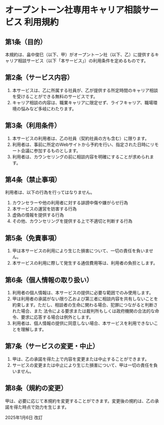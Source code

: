# オープントーン社専用キャリア相談サービス 利用規約

## 第1条（目的） 
本規約は、畠中俊巳（以下、甲）がオープントーン社（以下、乙）に提供するキャリア相談サービス（以下「本サービス」）の利用条件を定めるものです。

## 第2条（サービス内容）
1. 本サービスは、乙に所属する社員が、乙が提供する所定時間のキャリア相談を受けることができる無料のサービスです。
2. キャリア相談の内容は、職業キャリアに限定せず、ライフキャリア、職場環境の悩みなど多岐にわたります。

## 第3条（利用条件）
1. 本サービスの利用者は、乙の社員（契約社員の方も含む）に限ります。
2. 利用者は、事前に所定のWebサイトから予約を行い、指定された日時にリモート会議に参加するものとします。
3. 利用者は、カウンセリングの前に相談内容を明確にすることが求められます。

## 第4条（禁止事項） 
利用者は、以下の行為を行ってはなりません。
1. カウンセラーや他の利用者に対する誹謗中傷や嫌がらせ行為
2. 本サービスの運営を妨害する行為
3. 虚偽の情報を提供する行為
4. その他、カウンセリングを提供する上で不適切と判断する行為
## 第5条（免責事項）
1. 甲は本サービスの利用により生じた損害について、一切の責任を負いません。
2. 本サービスの利用に際して発生する通信費用等は、利用者の負担とします。
## 第6条（個人情報の取り扱い）
1. 利用者の個人情報は、本サービスの提供に必要な範囲でのみ使用します。
2. 甲は利用者の承諾がない限り乙および第三者に相談内容を共有しないことを約束します。ただし、相談者の生命に関わる場合、犯罪につながると判断された場合、また 法令による要求または裁判所もしくは政府機関の合法的な命令、要求に応答する場合は例外とします。
3. 利用者は、個人情報の提供に同意しない場合、本サービスを利用できないことを理解します。
## 第7条（サービスの変更・中止）
1. 甲は、乙の承諾を得た上で内容を変更または中止することができます。
2. サービスの変更または中止により生じた損害について、甲は一切の責任を負いません。
## 第8条（規約の変更） 
甲は、必要に応じて本規約を変更することができます。変更後の規約は、乙の承諾を得た時点で効力を生じます。

2025年1月6日 改訂
